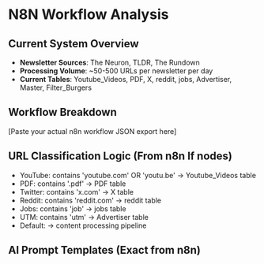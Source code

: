 # N8N Workflow Analysis

## Current System Overview
- **Newsletter Sources**: The Neuron, TLDR, The Rundown
- **Processing Volume**: ~50-500 URLs per newsletter per day
- **Current Tables**: Youtube_Videos, PDF, X, reddit, jobs, Advertiser, Master, Filter_Burgers

## Workflow Breakdown
[Paste your actual n8n workflow JSON export here]

## URL Classification Logic (From n8n If nodes)
- YouTube: contains 'youtube.com' OR 'youtu.be' → Youtube_Videos table
- PDF: contains '.pdf' → PDF table  
- Twitter: contains 'x.com' → X table
- Reddit: contains 'reddit.com' → reddit table
- Jobs: contains 'job' → jobs table
- UTM: contains 'utm' → Advertiser table
- Default: → content processing pipeline

## AI Prompt Templates (Exact from n8n)